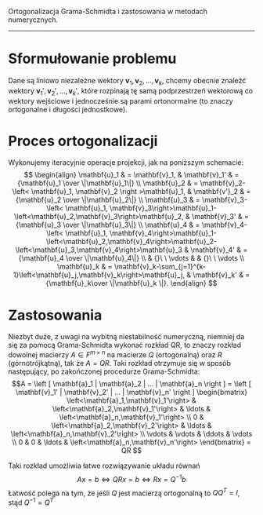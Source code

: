 Ortogonalizacja Grama-Schmidta i zastosowania w metodach numerycznych.

---

# Sformułowanie problemu
Dane są liniowo niezależne wektory $\mathbf{v}_1, \mathbf{v}_2, ..., \mathbf{v}_k$,
chcemy obecnie znaleźć wektory $\mathbf{v}_1', \mathbf{v}_2', ..., \mathbf{v}_k'$,
które rozpinają tę samą podprzestrzeń wektorową co wektory wejściowe i jednocześnie
są parami ortonormalne (to znaczy ortogonalne i długości jednostkowe).

# Proces ortogonalizacji
Wykonujemy iteracyjnie operacje projekcji, jak na poniższym schemacie:
$$
\begin{align}
\mathbf{u}_1 & = \mathbf{v}_1, & \mathbf{v}_1' & = {\mathbf{u}_1 \over \|\mathbf{u}_1\|} \\
\mathbf{u}_2 & = \mathbf{v}_2- \left< \mathbf{u}_1, \mathbf{v}_2 \right >\mathbf{u}_1,
& \mathbf{v'}_2 & = {\mathbf{u}_2 \over \|\mathbf{u}_2\|} \\
\mathbf{u}_3 & = \mathbf{v}_3-\left< \mathbf{u}_1, \mathbf{v}_3\right>\mathbf{u}_1-\left<\mathbf{u}_2,\mathbf{v}_3\right>\mathbf{u}_2, & \mathbf{v}_3' & = {\mathbf{u}_3 \over \|\mathbf{u}_3\|} \\
\mathbf{u}_4 & = \mathbf{v}_4-\left< \mathbf{u}_1, \mathbf{v}_4\right>\mathbf{u}_1-\left<\mathbf{u}_2,\mathbf{v}_4\right>\mathbf{u}_2-\left<\mathbf{u}_3,\mathbf{v}_4\right>\mathbf{u}_3 & \mathbf{v}_4' & = {\mathbf{u}_4 \over \|\mathbf{u}_4\|} \\
& {}\ \  \vdots & & {}\ \  \vdots \\
\mathbf{u}_k & = \mathbf{v}_k-\sum_{j=1}^{k-1}\left<\mathbf{u}_j,\mathbf{v}_k\right>\mathbf{u}_j, & \mathbf{v}_k' & = {\mathbf{u}_k\over \|\mathbf{u}_k \|}.
\end{align}
$$

# Zastosowania
Niezbyt duże, z uwagi na wybitną niestabilność numeryczną, niemniej da się za pomocą Grama-Schmidta wykonać
rozkład $\mathrm{QR}$, to znaczy rozkład dowolnej macierzy $A \in F^{m \times n}$ na macierze $Q$ (ortogonalną)
oraz $R$ (górnotrójkątną), tak że $A = QR$. Taki rozkład otrzymuje się w sposób następujący, po zakończonej
procedurze Grama-Schmidta:
$$A = \left [ \mathbf{a}_1 | \mathbf{a}_2 | ... | \mathbf{a}_n \right ] =
\left [ \mathbf{v}_1' | \mathbf{v}_2' | ... | \mathbf{v}_n' \right ]
\begin{bmatrix}
\left<\mathbf{a}_1,\mathbf{v}_1'\right> & \left<\mathbf{a}_2,\mathbf{v}_1'\right> & \ldots & \left<\mathbf{a}_n,\mathbf{v}_1'\right> \\
0                                       & \left<\mathbf{a}_2,\mathbf{v}_2'\right> & \ldots & \left<\mathbf{a}_n,\mathbf{v}_2'\right> \\
\vdots                                  & \vdots                                  & \ddots & \vdots \\
0                                       & 0                                       & \ldots & \left<\mathbf{a}_n,\mathbf{v}_n'\right>
\end{bmatrix}
= QR
$$

Taki rozkład umożliwia łatwe rozwiązywanie układu równań $$Ax = b \iff QRx = b \iff Rx = Q^{-1}b$$
Łatwość polega na tym, że jeśli $Q$ jest macierzą ortogonalną to $QQ^{T} = I$, stąd $Q^{-1} = Q^{T}$
